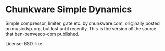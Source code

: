 Chunkware Simple Dynamics
=========================

Simple compressor, limiter, gate etc. by chunkware.com, originally posted on musicdsp.org, but lost until recently. This is the version of the source that ben-benvesco-com published.

License: BSD-like. 
